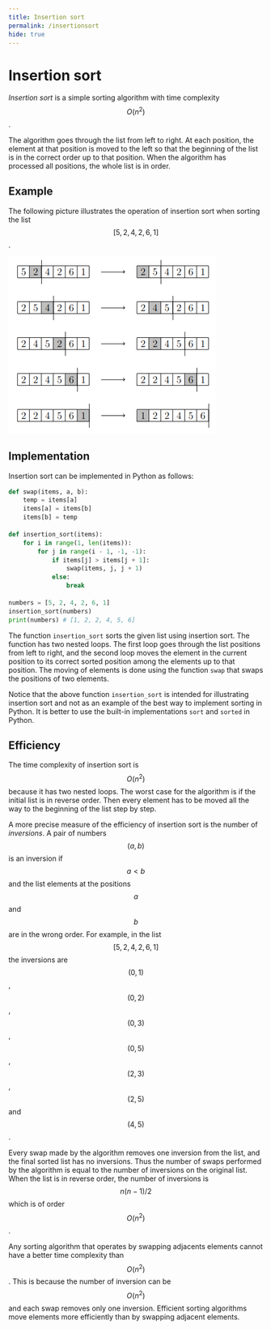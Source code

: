 ```yaml
---
title: Insertion sort
permalink: /insertionsort
hide: true
---
```


# Insertion sort

_Insertion sort_ is a simple sorting algorithm with time complexity $$O(n^2)$$.

The algorithm goes through the list from left to right. At each position, the element at that position is moved to the left so that the beginning of the list is in the correct order up to that position. When the algorithm has processed all positions, the whole list is in order.

## Example

The following picture illustrates the operation of insertion sort when sorting the list $$[5,2,4,2,6,1]$$.

![](lisaysjarjestaminen.png)

## Implementation

Insertion sort can be implemented in Python as follows:

```python
def swap(items, a, b):
    temp = items[a]
    items[a] = items[b]
    items[b] = temp

def insertion_sort(items):
    for i in range(1, len(items)):
        for j in range(i - 1, -1, -1):
            if items[j] > items[j + 1]:
                swap(items, j, j + 1)
            else:
                break
        
numbers = [5, 2, 4, 2, 6, 1]
insertion_sort(numbers)
print(numbers) # [1, 2, 2, 4, 5, 6]
```

The function `insertion_sort` sorts the given list using insertion sort. The function has two nested loops. The first loop goes through the list positions from left to right, and the second loop moves the element in the current position to its correct sorted position among the elements up to that position. The moving of elements is done using the function `swap` that swaps the positions of two elements.

Notice that the above function `insertion_sort` is intended for illustrating insertion sort and not as an example of the best way to implement sorting in Python. It is better to use the built-in implementations `sort` and `sorted` in Python.

## Efficiency

The time complexity of insertion sort is $$O(n^2)$$ because it has two nested loops. The worst case for the algorithm is if the initial list is in reverse order. Then every element has to be moved all the way to the beginning of the list step by step.

A more precise measure of the efficiency of insertion sort is the number of _inversions_. A pair of numbers $$(a,b)$$ is an inversion if $$a<b$$ and the list elements at the positions $$a$$ and $$b$$ are in the wrong order. For example, in the list $$[5,2,4,2,6,1]$$ the inversions are $$(0,1)$$, $$(0,2)$$, $$(0,3)$$, $$(0,5)$$, $$(2,3)$$, $$(2,5)$$ and $$(4,5)$$.

Every swap made by the algorithm removes one inversion from the list, and the final sorted list has no inversions. Thus the number of swaps performed by the algorithm is equal to the number of inversions on the original list. When the list is in reverse order, the number of inversions is $$n(n-1)/2$$ which is of order $$O(n^2)$$.

Any sorting algorithm that operates by swapping adjacents elements cannot have a better time complexity than $$O(n^2)$$. This is because the number of inversion can be $$O(n^2)$$ and each swap removes only one inversion. Efficient sorting algorithms move elements more efficiently than by swapping adjacent elements.
